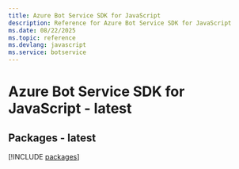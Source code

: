 ```yaml
---
title: Azure Bot Service SDK for JavaScript
description: Reference for Azure Bot Service SDK for JavaScript
ms.date: 08/22/2025
ms.topic: reference
ms.devlang: javascript
ms.service: botservice
---
```

# Azure Bot Service SDK for JavaScript - latest
## Packages - latest
[!INCLUDE [packages](bot-service-index.md)]